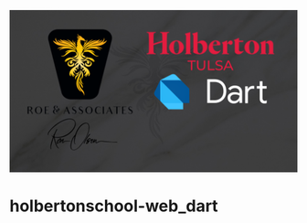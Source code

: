 ![0x00-holbertonschool-dart_banner](https://github.com/ronroeandassociates/assets/blob/master/images/holbertonschool-web_dart_banner.png)


# holbertonschool-web_dart
